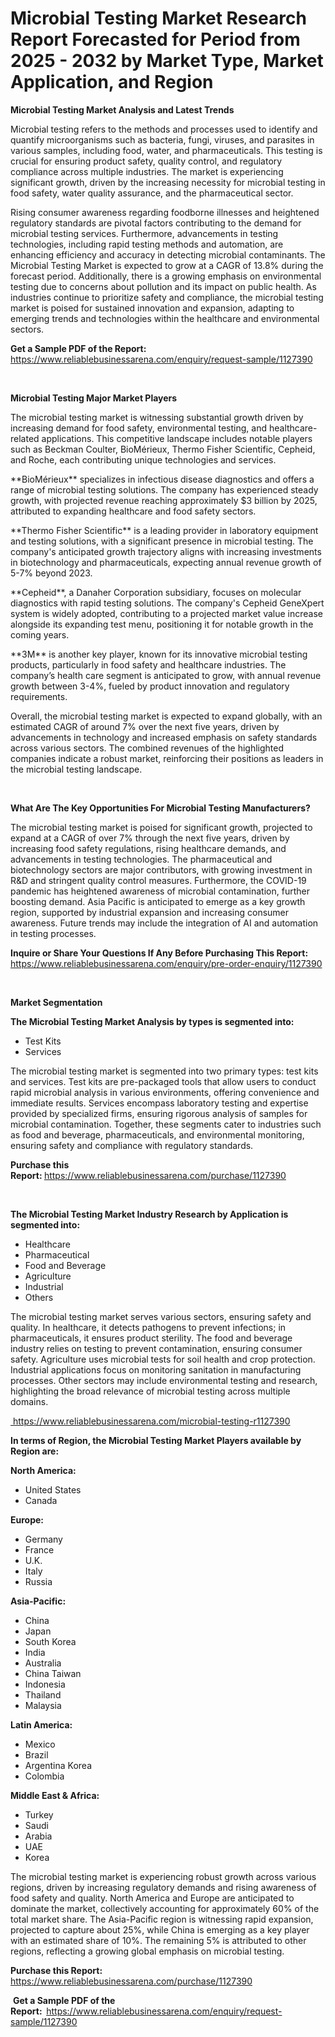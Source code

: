 <p><h1>Microbial Testing Market Research Report Forecasted for Period from 2025 -  2032 by Market Type, Market Application, and Region</h1></p><p><strong>Microbial Testing Market Analysis and Latest Trends</strong></p>
<p><p>Microbial testing refers to the methods and processes used to identify and quantify microorganisms such as bacteria, fungi, viruses, and parasites in various samples, including food, water, and pharmaceuticals. This testing is crucial for ensuring product safety, quality control, and regulatory compliance across multiple industries. The market is experiencing significant growth, driven by the increasing necessity for microbial testing in food safety, water quality assurance, and the pharmaceutical sector.</p><p>Rising consumer awareness regarding foodborne illnesses and heightened regulatory standards are pivotal factors contributing to the demand for microbial testing services. Furthermore, advancements in testing technologies, including rapid testing methods and automation, are enhancing efficiency and accuracy in detecting microbial contaminants. The Microbial Testing Market is expected to grow at a CAGR of 13.8% during the forecast period. Additionally, there is a growing emphasis on environmental testing due to concerns about pollution and its impact on public health. As industries continue to prioritize safety and compliance, the microbial testing market is poised for sustained innovation and expansion, adapting to emerging trends and technologies within the healthcare and environmental sectors.</p></p>
<p><strong>Get a Sample PDF of the Report:&nbsp;</strong> <a href="https://www.reliablebusinessarena.com/enquiry/request-sample/1127390?utm_campaign=3737&utm_medium=2&utm_source=Github&utm_content=ia&utm_term=17042025&utm_id=microbial-testing">https://www.reliablebusinessarena.com/enquiry/request-sample/1127390</a></p>
<p>&nbsp;</p>
<p><strong>Microbial Testing Major Market Players</strong></p>
<p><p>The microbial testing market is witnessing substantial growth driven by increasing demand for food safety, environmental testing, and healthcare-related applications. This competitive landscape includes notable players such as Beckman Coulter, BioMérieux, Thermo Fisher Scientific, Cepheid, and Roche, each contributing unique technologies and services.</p><p>**BioMérieux** specializes in infectious disease diagnostics and offers a range of microbial testing solutions. The company has experienced steady growth, with projected revenue reaching approximately $3 billion by 2025, attributed to expanding healthcare and food safety sectors.</p><p>**Thermo Fisher Scientific** is a leading provider in laboratory equipment and testing solutions, with a significant presence in microbial testing. The company's anticipated growth trajectory aligns with increasing investments in biotechnology and pharmaceuticals, expecting annual revenue growth of 5-7% beyond 2023.</p><p>**Cepheid**, a Danaher Corporation subsidiary, focuses on molecular diagnostics with rapid testing solutions. The company's Cepheid GeneXpert system is widely adopted, contributing to a projected market value increase alongside its expanding test menu, positioning it for notable growth in the coming years.</p><p>**3M** is another key player, known for its innovative microbial testing products, particularly in food safety and healthcare industries. The company’s health care segment is anticipated to grow, with annual revenue growth between 3-4%, fueled by product innovation and regulatory requirements.</p><p>Overall, the microbial testing market is expected to expand globally, with an estimated CAGR of around 7% over the next five years, driven by advancements in technology and increased emphasis on safety standards across various sectors. The combined revenues of the highlighted companies indicate a robust market, reinforcing their positions as leaders in the microbial testing landscape.</p></p>
<p>&nbsp;</p>
<p><strong>What Are The Key Opportunities For Microbial Testing Manufacturers?</strong></p>
<p><p>The microbial testing market is poised for significant growth, projected to expand at a CAGR of over 7% through the next five years, driven by increasing food safety regulations, rising healthcare demands, and advancements in testing technologies. The pharmaceutical and biotechnology sectors are major contributors, with growing investment in R&D and stringent quality control measures. Furthermore, the COVID-19 pandemic has heightened awareness of microbial contamination, further boosting demand. Asia Pacific is anticipated to emerge as a key growth region, supported by industrial expansion and increasing consumer awareness. Future trends may include the integration of AI and automation in testing processes.</p></p>
<p><strong>Inquire or Share Your Questions If Any Before Purchasing This Report:</strong> <a href="https://www.reliablebusinessarena.com/enquiry/pre-order-enquiry/1127390?utm_campaign=3737&utm_medium=2&utm_source=Github&utm_content=ia&utm_term=17042025&utm_id=microbial-testing">https://www.reliablebusinessarena.com/enquiry/pre-order-enquiry/1127390</a></p>
<p>&nbsp;</p>
<p><strong>Market Segmentation</strong></p>
<p><strong>The Microbial Testing Market Analysis by types is segmented into:</strong></p>
<p><ul><li>Test Kits</li><li>Services</li></ul></p>
<p><p>The microbial testing market is segmented into two primary types: test kits and services. Test kits are pre-packaged tools that allow users to conduct rapid microbial analysis in various environments, offering convenience and immediate results. Services encompass laboratory testing and expertise provided by specialized firms, ensuring rigorous analysis of samples for microbial contamination. Together, these segments cater to industries such as food and beverage, pharmaceuticals, and environmental monitoring, ensuring safety and compliance with regulatory standards.</p></p>
<p><strong>Purchase this Report:&nbsp;</strong><a href="https://www.reliablebusinessarena.com/purchase/1127390?utm_campaign=3737&utm_medium=2&utm_source=Github&utm_content=ia&utm_term=17042025&utm_id=microbial-testing">https://www.reliablebusinessarena.com/purchase/1127390</a></p>
<p>&nbsp;</p>
<p><strong>The Microbial Testing Market Industry Research by Application is segmented into:</strong></p>
<p><ul><li>Healthcare</li><li>Pharmaceutical</li><li>Food and Beverage</li><li>Agriculture</li><li>Industrial</li><li>Others</li></ul></p>
<p><p>The microbial testing market serves various sectors, ensuring safety and quality. In healthcare, it detects pathogens to prevent infections; in pharmaceuticals, it ensures product sterility. The food and beverage industry relies on testing to prevent contamination, ensuring consumer safety. Agriculture uses microbial tests for soil health and crop protection. Industrial applications focus on monitoring sanitation in manufacturing processes. Other sectors may include environmental testing and research, highlighting the broad relevance of microbial testing across multiple domains.</p></p>
<p><a href="https://www.reliablebusinessarena.com/microbial-testing-r1127390?utm_campaign=3737&utm_medium=2&utm_source=Github&utm_content=ia&utm_term=17042025&utm_id=microbial-testing">&nbsp;https://www.reliablebusinessarena.com/microbial-testing-r1127390</a></p>
<p><strong>In terms of Region, the Microbial Testing Market Players available by Region are:</strong></p>
<p>
    <p> <strong> North America: </strong>
        <ul>
            <li>United States</li>
            <li>Canada</li>
        </ul>
        </p> 
    <p> <strong> Europe: </strong>
        <ul>
            <li>Germany</li>
            <li>France</li>
            <li>U.K.</li>
            <li>Italy</li>
            <li>Russia</li>
        </ul>
        </p> 
    <p> <strong> Asia-Pacific: </strong>
        <ul>
            <li>China</li>
            <li>Japan</li>
            <li>South Korea</li>
            <li>India</li>
            <li>Australia</li>
            <li>China Taiwan</li>
            <li>Indonesia</li>
            <li>Thailand</li>
            <li>Malaysia</li>
        </ul>
        </p> 
    <p> <strong> Latin America: </strong>
        <ul>
            <li>Mexico</li>
            <li>Brazil</li>
            <li>Argentina Korea</li>
            <li>Colombia</li>
        </ul>
        </p> 
    <p> <strong> Middle East & Africa: </strong>
        <ul>
            <li>Turkey</li>
            <li>Saudi</li>
            <li>Arabia</li>
            <li>UAE</li>
            <li>Korea</li>
        </ul>
    </p>
    </p>
<p><p>The microbial testing market is experiencing robust growth across various regions, driven by increasing regulatory demands and rising awareness of food safety and quality. North America and Europe are anticipated to dominate the market, collectively accounting for approximately 60% of the total market share. The Asia-Pacific region is witnessing rapid expansion, projected to capture about 25%, while China is emerging as a key player with an estimated share of 10%. The remaining 5% is attributed to other regions, reflecting a growing global emphasis on microbial testing.</p></p>
<p><strong>Purchase this Report: </strong><a href="https://www.reliablebusinessarena.com/purchase/1127390?utm_campaign=3737&utm_medium=2&utm_source=Github&utm_content=ia&utm_term=17042025&utm_id=microbial-testing">https://www.reliablebusinessarena.com/purchase/1127390</a></p>
<p>&nbsp;<strong>Get a Sample PDF of the Report:&nbsp;&nbsp;</strong><a href="https://www.reliablebusinessarena.com/enquiry/request-sample/1127390?utm_campaign=3737&utm_medium=2&utm_source=Github&utm_content=ia&utm_term=17042025&utm_id=microbial-testing">https://www.reliablebusinessarena.com/enquiry/request-sample/1127390</a></p>
<p><strong></strong></p>
<p><p></p><p></p><p></p></p>